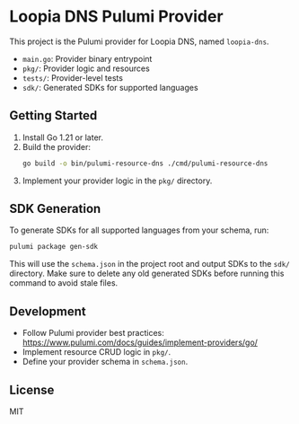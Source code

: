 # Loopia DNS Pulumi Provider

This project is the Pulumi provider for Loopia DNS, named `loopia-dns`.

- `main.go`: Provider binary entrypoint
- `pkg/`: Provider logic and resources
- `tests/`: Provider-level tests
- `sdk/`: Generated SDKs for supported languages

## Getting Started
1. Install Go 1.21 or later.
2. Build the provider:
   ```sh
   go build -o bin/pulumi-resource-dns ./cmd/pulumi-resource-dns
   ```
3. Implement your provider logic in the `pkg/` directory.

## SDK Generation
To generate SDKs for all supported languages from your schema, run:

```sh
pulumi package gen-sdk
```

This will use the `schema.json` in the project root and output SDKs to the `sdk/` directory. Make sure to delete any old generated SDKs before running this command to avoid stale files.

## Development
- Follow Pulumi provider best practices: https://www.pulumi.com/docs/guides/implement-providers/go/
- Implement resource CRUD logic in `pkg/`.
- Define your provider schema in `schema.json`.

## License
MIT

